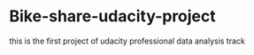 # Bike-share-udacity-project
this is the first project of udacity professional data analysis track 

